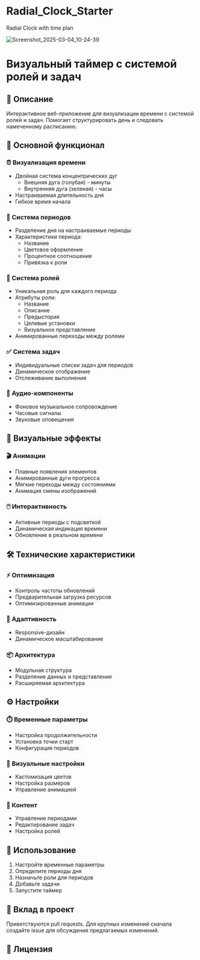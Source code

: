 # Radial_Clock_Starter
Radial Clock with time plan

![Screenshot_2025-03-04_10-24-39](https://github.com/user-attachments/assets/09f762d3-fd9f-470a-8c10-d8de9c43d72f)

# Визуальный таймер с системой ролей и задач

## 🎯 Описание
Интерактивное веб-приложение для визуализации времени с системой ролей и задач. Помогает структурировать день и следовать намеченному расписанию.

## 🚀 Основной функционал

### ⏰ Визуализация времени
- Двойная система концентрических дуг
  - Внешняя дуга (голубая) - минуты
  - Внутренняя дуга (зеленая) - часы
- Настраиваемая длительность дня
- Гибкое время начала

### 📅 Система периодов
- Разделение дня на настраиваемые периоды
- Характеристики периода:
  - Название
  - Цветовое оформление
  - Процентное соотношение
  - Привязка к роли

### 👤 Система ролей
- Уникальная роль для каждого периода
- Атрибуты роли:
  - Название
  - Описание
  - Предыстория
  - Целевые установки
  - Визуальное представление
- Анимированные переходы между ролями

### ✅ Система задач
- Индивидуальные списки задач для периодов
- Динамическое отображение
- Отслеживание выполнения

### 🎵 Аудио-компоненты
- Фоновое музыкальное сопровождение
- Часовые сигналы
- Звуковые оповещения

## 💫 Визуальные эффекты

### 🎬 Анимации
- Плавные появления элементов
- Анимированные дуги прогресса
- Мягкие переходы между состояниями
- Анимация смены изображений

### 🖱️ Интерактивность
- Активные периоды с подсветкой
- Динамическая индикация времени
- Обновление в реальном времени

## 🛠️ Технические характеристики

### ⚡ Оптимизация
- Контроль частоты обновлений
- Предварительная загрузка ресурсов
- Оптимизированные анимации

### 📱 Адаптивность
- Responsive-дизайн
- Динамическое масштабирование

### 📦 Архитектура
- Модульная структура
- Разделение данных и представления
- Расширяемая архитектура

## ⚙️ Настройки

### ⏱️ Временные параметры
- Настройка продолжительности
- Установка точки старт
- Конфигурация периодов

### 🎨 Визуальные настройки
- Кастомизация цветов
- Настройка размеров
- Управление анимацией

### 📝 Контент
- Управление периодами
- Редактирование задач
- Настройка ролей

## 📝 Использование
1. Настройте временные параметры
2. Определите периоды дня
3. Назначьте роли для периодов
4. Добавьте задачи
5. Запустите таймер

## 🤝 Вклад в проект
Приветствуются pull requests. Для крупных изменений сначала создайте issue для обсуждения предлагаемых изменений.

## 📄 Лицензия
